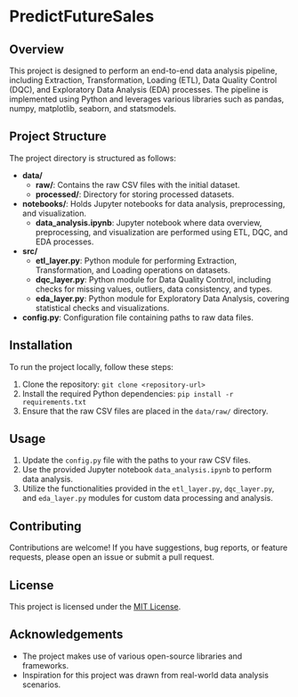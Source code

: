 # PredictFutureSales

## Overview
This project is designed to perform an end-to-end data analysis pipeline, including Extraction, Transformation, Loading (ETL), Data Quality Control (DQC), and Exploratory Data Analysis (EDA) processes. The pipeline is implemented using Python and leverages various libraries such as pandas, numpy, matplotlib, seaborn, and statsmodels.

## Project Structure
The project directory is structured as follows:
- **data/**
  - **raw/**: Contains the raw CSV files with the initial dataset.
  - **processed/**: Directory for storing processed datasets.
- **notebooks/**: Holds Jupyter notebooks for data analysis, preprocessing, and visualization.
  - **data_analysis.ipynb**: Jupyter notebook where data overview, preprocessing, and visualization are performed using ETL, DQC, and EDA processes.
- **src/**
  - **etl_layer.py**: Python module for performing Extraction, Transformation, and Loading operations on datasets.
  - **dqc_layer.py**: Python module for Data Quality Control, including checks for missing values, outliers, data consistency, and types.
  - **eda_layer.py**: Python module for Exploratory Data Analysis, covering statistical checks and visualizations.
- **config.py**: Configuration file containing paths to raw data files.


## Installation
To run the project locally, follow these steps:
1. Clone the repository: `git clone <repository-url>`
2. Install the required Python dependencies: `pip install -r requirements.txt`
3. Ensure that the raw CSV files are placed in the `data/raw/` directory.

## Usage
1. Update the `config.py` file with the paths to your raw CSV files.
2. Use the provided Jupyter notebook `data_analysis.ipynb` to perform data analysis.
3. Utilize the functionalities provided in the `etl_layer.py`, `dqc_layer.py`, and `eda_layer.py` modules for custom data processing and analysis.

## Contributing
Contributions are welcome! If you have suggestions, bug reports, or feature requests, please open an issue or submit a pull request.

## License
This project is licensed under the [MIT License](LICENSE).

## Acknowledgements
- The project makes use of various open-source libraries and frameworks.
- Inspiration for this project was drawn from real-world data analysis scenarios.
